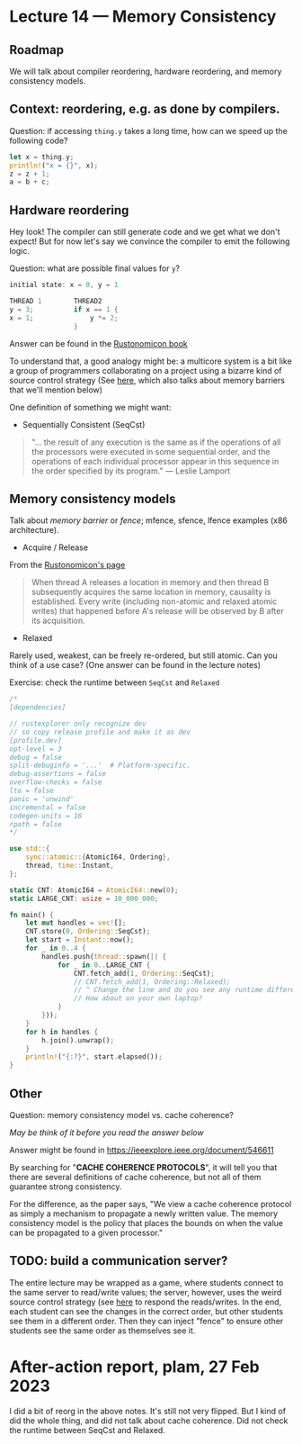 # Lecture 14 — Memory Consistency

## Roadmap

We will talk about compiler reordering, hardware reordering, and memory
consistency models.

## Context: reordering, e.g. as done by compilers.

Question: if accessing `thing.y` takes a long time, how can we speed up the
following code?

```rust
let x = thing.y;
println!("x = {}", x);
z = z + 1;
a = b + c;
```

## Hardware reordering

Hey look! The compiler can still generate code and we get what we don't expect!
But for now let's say we convince the compiler to emit the following logic.

Question: what are possible final values for `y`?

```rust
initial state: x = 0, y = 1

THREAD 1        THREAD2
y = 3;          if x == 1 {
x = 1;              y *= 2;
                }
```

Answer can be found in the [Rustonomicon
book](https://doc.rust-lang.org/nomicon/atomics.html#hardware-reordering)

To understand that, a good analogy might be: a multicore system is a bit like a
group of programmers collaborating on a project using a bizarre kind of source
control strategy (See
[here](https://preshing.com/20120710/memory-barriers-are-like-source-control-operations/),
which also talks about memory barriers that we'll mention below)

One definition of something we might want:

* Sequentially Consistent (SeqCst)

> "... the result of any execution is the same as if the operations of all the
> processors were executed in some sequential order, and the operations of each
> individual processor appear in this sequence in the order specified by its
> program." — Leslie Lamport

## Memory consistency models

Talk about *memory barrier* or *fence*; mfence, sfence, lfence examples (x86
architecture).

* Acquire / Release

From the [Rustonomicon's
page](https://doc.rust-lang.org/nomicon/atomics.html#acquire-release)

> When thread A releases a location in memory and then thread B subsequently
> acquires the same location in memory, causality is established. Every write
> (including non-atomic and relaxed atomic writes) that happened before A's
> release will be observed by B after its acquisition.

* Relaxed

Rarely used, weakest, can be freely re-ordered, but still atomic. Can you think
of a use case? (One answer can be found in the lecture notes)

Exercise: check the runtime between `SeqCst` and `Relaxed`

```rust
/*
[dependencies]

// rustexplorer only recognize dev
// so copy release profile and make it as dev
[profile.dev]
opt-level = 3
debug = false
split-debuginfo = '...'  # Platform-specific.
debug-assertions = false
overflow-checks = false
lto = false
panic = 'unwind'
incremental = false
codegen-units = 16
rpath = false
*/

use std::{
    sync::atomic::{AtomicI64, Ordering},
    thread, time::Instant,
};

static CNT: AtomicI64 = AtomicI64::new(0);
static LARGE_CNT: usize = 10_000_000;

fn main() {
    let mut handles = vec![];
    CNT.store(0, Ordering::SeqCst);
    let start = Instant::now();
    for _ in 0..4 {
        handles.push(thread::spawn(|| {
            for _ in 0..LARGE_CNT {
                CNT.fetch_add(1, Ordering::SeqCst);
                // CNT.fetch_add(1, Ordering::Relaxed);
                // ^ Change the line and do you see any runtime difference?
                // How about on your own laptop?
            }
        }));
    }
    for h in handles {
        h.join().unwrap();
    }
    println!("{:?}", start.elapsed());
}
```

## Other

Question: memory consistency model vs. cache coherence?

*May be think of it before you read the answer below*

Answer might be found in <https://ieeexplore.ieee.org/document/546611>

By searching for "**CACHE COHERENCE PROTOCOLS**", it will tell you that there
are several definitions of cache coherence, but not all of them guarantee strong
consistency.

For the difference, as the paper says, "We view a cache coherence protocol as
simply a mechanism to propagate a newly written value. The memory consistency
model is the policy that places the bounds on when the value can be propagated
to a given processor."

## TODO: build a communication server?

The entire lecture may be wrapped as a game, where students connect to the same
server to read/write values; the server, however, uses the weird source control
strategy (see
[here](https://preshing.com/20120710/memory-barriers-are-like-source-control-operations/)
to respond the reads/writes. In the end, each student can see the changes in the
correct order, but other students see them in a different order. Then they can
inject "fence" to ensure other students see the same order as themselves see it.

# After-action report, plam, 27 Feb 2023

I did a bit of reorg in the above notes. It's still not very flipped. But I kind
of did the whole thing, and did not talk about cache coherence. Did not check
the runtime between SeqCst and Relaxed.
